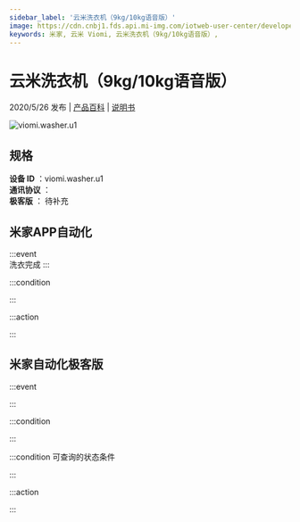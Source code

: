 ```yaml
---
sidebar_label: '云米洗衣机（9kg/10kg语音版）'
image: https://cdn.cnbj1.fds.api.mi-img.com/iotweb-user-center/developer_1679069106457BlVjZRTw.png?GalaxyAccessKeyId=AKVGLQWBOVIRQ3XLEW&Expires=9223372036854775807&Signature=iyuNE0LPQGc1H1CejWDpZ+AgEgM=
keywords: 米家, 云米 Viomi, 云米洗衣机（9kg/10kg语音版）, 
---
```

# 云米洗衣机（9kg/10kg语音版）

2020/5/26 发布 | [产品百科](https://home.mi.com/webapp/content/baike/product/index.html?model=viomi.washer.u1/) | [说明书](https://home.mi.com/views/introduction.html?model=viomi.washer.u1&region=cn)

![viomi.washer.u1](https://cdn.cnbj1.fds.api.mi-img.com/iotweb-user-center/developer_1679069106457BlVjZRTw.png?GalaxyAccessKeyId=AKVGLQWBOVIRQ3XLEW&Expires=9223372036854775807&Signature=iyuNE0LPQGc1H1CejWDpZ+AgEgM=)

## 规格  
> 
**设备 ID** ：viomi.washer.u1  
**通讯协议** ：  
**极客版**  ： 待补充 


## 米家APP自动化  

:::event  
洗衣完成
:::

:::condition  

:::

:::action   

:::

## 米家自动化极客版  

:::event  

:::

:::condition  

:::

:::condition 可查询的状态条件  

:::

:::action  

:::

        
